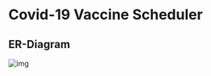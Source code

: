 # Covid-19 Vaccine Scheduler
## ER-Diagram
![img](https://github.com/suraj-996/lying-powder-9405/blob/main/ER-Diagram.JPG)

